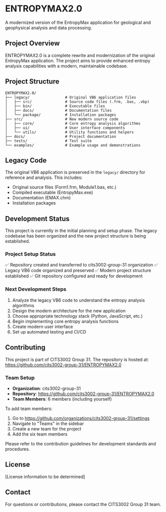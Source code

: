 # ENTROPYMAX2.0

A modernized version of the EntropyMax application for geological and geophysical analysis and data processing.

## Project Overview

ENTROPYMAX2.0 is a complete rewrite and modernization of the original EntropyMax application. The project aims to provide enhanced entropy analysis capabilities with a modern, maintainable codebase.

## Project Structure

```
ENTROPYMAX2.0/
├── legacy/                # Original VB6 application files
│   ├── src/               # Source code files (.frm, .bas, .vbp)
│   ├── bin/               # Executable files
│   ├── docs/              # Documentation files
│   └── package/           # Installation packages
├── src/                   # New modern source code
│   ├── core/              # Core entropy analysis algorithms
│   ├── ui/                # User interface components
│   └── utils/             # Utility functions and helpers
├── docs/                  # Project documentation
├── tests/                 # Test suite
└── examples/              # Example usage and demonstrations
```

## Legacy Code

The original VB6 application is preserved in the `legacy/` directory for reference and analysis. This includes:
- Original source files (Form1.frm, Module1.bas, etc.)
- Compiled executable (EntropyMax.exe)
- Documentation (EMAX.chm)
- Installation packages

## Development Status

This project is currently in the initial planning and setup phase. The legacy codebase has been organized and the new project structure is being established.

### Project Setup Status
✅ Repository created and transferred to cits3002-group-31 organization
✅ Legacy VB6 code organized and preserved
✅ Modern project structure established
✅ Git repository configured and ready for development

### Next Development Steps
1. Analyze the legacy VB6 code to understand the entropy analysis algorithms
2. Design the modern architecture for the new application
3. Choose appropriate technology stack (Python, JavaScript, etc.)
4. Begin implementing core entropy analysis functions
5. Create modern user interface
6. Set up automated testing and CI/CD

## Contributing

This project is part of CITS3002 Group 31. The repository is hosted at: https://github.com/cits3002-group-31/ENTROPYMAX2.0

### Team Setup
- **Organization**: cits3002-group-31
- **Repository**: https://github.com/cits3002-group-31/ENTROPYMAX2.0
- **Team Members**: 6 members (including yourself)

To add team members:
1. Go to https://github.com/organizations/cits3002-group-31/settings
2. Navigate to "Teams" in the sidebar
3. Create a new team for the project
4. Add the six team members

Please refer to the contribution guidelines for development standards and procedures.

## License

[License information to be determined]

## Contact

For questions or contributions, please contact the CITS3002 Group 31 team.
